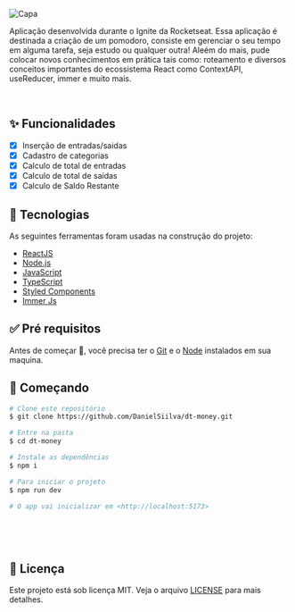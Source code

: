 ![Capa](https://user-images.githubusercontent.com/94769388/218259363-ffcf8a13-53e0-4a46-8b18-792a8967be20.png)






Aplicação desenvolvida durante o Ignite da Rocketseat.
Essa aplicação é destinada a criação de um pomodoro,  consiste em gerenciar o seu tempo em alguma tarefa, seja estudo ou qualquer outra! Aleém do mais,
pude colocar novos conhecimentos em prática tais como: roteamento e diversos conceitos importantes do ecossistema React como ContextAPI, useReducer, immer e muito mais.


 &#xa0;

## :sparkles: Funcionalidades ##
- [x] Inserção de entradas/saidas
- [x] Cadastro de categorias
- [x] Calculo de total de entradas
- [x] Calculo de total de saídas
- [x] Calculo de Saldo Restante
 &#xa0;

## :rocket: Tecnologias ##

As seguintes ferramentas foram usadas na construção do projeto:

- [ReactJS](https://pt-br.reactjs.org/)
- [Node.js](https://nodejs.org/en/)
- [JavaScript](https://developer.mozilla.org/pt-BR/docs/Web/JavaScript)
- [TypeScript](https://www.typescriptlang.org/)
- [Styled Components](https://styled-components.com/)
- [Immer Js](https://immerjs.github.io/immer/)
 &#xa0;

## :white_check_mark: Pré requisitos ##

Antes de começar :checkered_flag:, você precisa ter o [Git](https://git-scm.com) e o [Node](https://nodejs.org/en/) instalados em sua maquina.
 &#xa0;

## :checkered_flag: Começando ##

```bash
# Clone este repositório
$ git clone https://github.com/DanielSiilva/dt-money.git

# Entre na pasta
$ cd dt-money

# Instale as dependências
$ npm i

# Para iniciar o projeto
$ npm run dev

# O app vai inicializar em <http://localhost:5173>
```
 &#xa0;


 &#xa0;

## :memo: Licença ##

Este projeto está sob licença MIT. Veja o arquivo [LICENSE](LICENSE.md) para mais detalhes.
